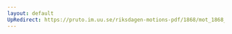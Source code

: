 ```yaml
---
layout: default
UpRedirect: https://pruto.im.uu.se/riksdagen-motions-pdf/1868/mot_1868__ak__97.pdf
---
```


